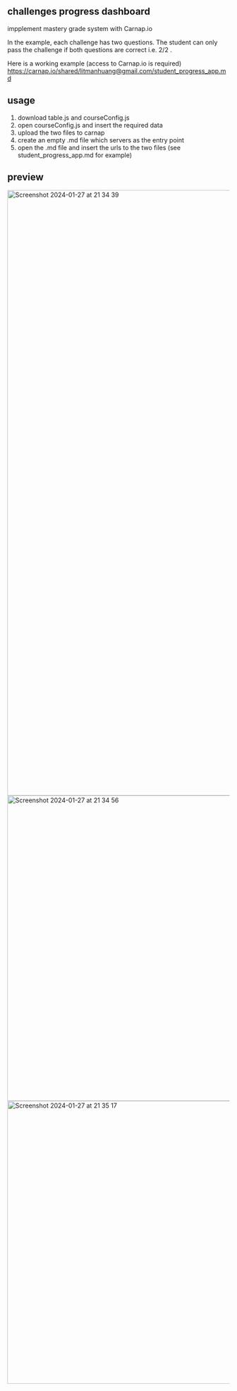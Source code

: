 ## challenges progress dashboard
impplement mastery grade system with Carnap.io 

In the example, each challenge has two questions. The student can only pass the challenge if both questions are correct i.e. 2/2 . 

Here is a working example (access to Carnap.io is required)
https://carnap.io/shared/litmanhuang@gmail.com/student_progress_app.md

## usage
1. download table.js and courseConfig.js
2. open courseConfig.js and insert the required data
3. upload the two files to carnap
4. create an empty .md file which servers as the entry point
5. open the .md file and insert the urls to the two files (see student_progress_app.md for example)

## preview
<img width="1374" alt="Screenshot 2024-01-27 at 21 34 39" src="https://github.com/litmanhuang/The-Logic-Master/assets/77632077/b515de5c-1701-4ffe-8584-2e8fc842ef1f">
<img width="693" alt="Screenshot 2024-01-27 at 21 34 56" src="https://github.com/litmanhuang/The-Logic-Master/assets/77632077/f79050f5-d592-47ab-86af-52f2fedce6fc">
<img width="642" alt="Screenshot 2024-01-27 at 21 35 17" src="https://github.com/litmanhuang/The-Logic-Master/assets/77632077/219bf43e-ab96-4cba-a8de-d722f37c7ba4">


